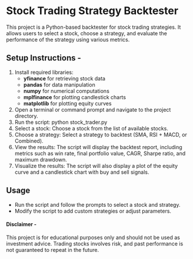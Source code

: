 # **Stock Trading Strategy Backtester**

This project is a Python-based backtester for stock trading strategies. It allows users to select a stock, choose a strategy, and evaluate the performance of the strategy using various 
metrics.

## **Setup Instructions** -
1) Install required libraries:
    - **yfinance** for retrieving stock data
    - **pandas** for data manipulation
    - **numpy** for numerical computations
    - **mplfinance** for plotting candlestick charts
    - **matplotlib** for plotting equity curves
2) Open a terminal or command prompt and navigate to the project directory.
3) Run the script: python stock_trader.py
4) Select a stock: Choose a stock from the list of available stocks.
5) Choose a strategy: Select a strategy to backtest (SMA, RSI + MACD, or Combined).
6) View the results: The script will display the backtest report, including metrics such as win rate, final portfolio value, CAGR, Sharpe ratio, and maximum drawdown.
7) Visualize the results: The script will also display a plot of the equity curve and a candlestick chart with buy and sell signals.

## **Usage**
- Run the script and follow the prompts to select a stock and strategy.
- Modify the script to add custom strategies or adjust parameters.

#### **Disclaimer** -
This project is for educational purposes only and should not be used as investment advice. Trading stocks involves risk, and past performance is not guaranteed to repeat in the future.
